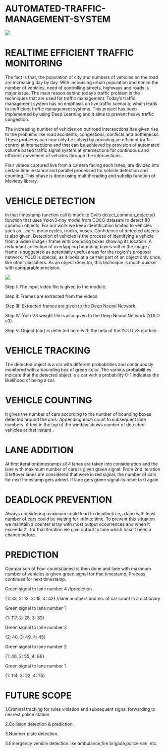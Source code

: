 # AUTOMATED-TRAFFIC-MANAGEMENT-SYSTEM

<img src ='https://images.squarespace-cdn.com/content/v1/53f78d0be4b06aa2bfc2d8da/1450204066544-CURD8Q4Y9J5FNGHCMCBP/ke17ZwdGBToddI8pDm48kD8CuAIZkq9N8hb0i_3XLvYUqsxRUqqbr1mOJYKfIPR7LoDQ9mXPOjoJoqy81S2I8N_N4V1vUb5AoIIIbLZhVYxCRW4BPu10St3TBAUQYVKc89AJUwEjX8DQLiIhOsVfkPWEpIqnx-skx3ZV02U_kD7o301BB-hY3eq-4LA4hOjV/TV_Web_2015_Home_placeholder4a.png?format=1500w'>

# REALTIME EFFICIENT TRAFFIC MONITORING

The fact is that, the population of city and numbers of vehicles on the road are increasing day by day. 
With increasing urban population and hence the number of vehicles, need of controlling streets, highways and roads is major issue.
The main reason behind today’s traffic problem is the techniques that are used for traffic management. 
Today’s traffic management system has no emphasis on live traffic scenario, which leads to inefficient traffic management systems.
This project has been implemented by using Deep Learning and it aims to prevent heavy traffic congestion.

The increasing number of vehicles on our road intersections has given rise to the problems like road accidents, congestions, conflicts and bottlenecks. 
These problems can now only be solved by providing an efficient traffic control at intersections and that can be achieved by provision of automated volume 
based traffic signal system at intersections for continuous and efficient movement of vehicles through the intersections .

Four videos captured live from a camera facing each lanes, are divided into certain time instance and parallel processed for vehicle detection and counting. 
This phase is done using multithreading and subclip function of Moviepy library.

# VEHICLE DETECTION
In that timestamp function call is made to Cvlib detect_common_objects() function that uses Yolov3-tiny model from COCO datasets to detect 80 common objects.
For our work we keep identification limited to vehicles such as - cars, motorcycles, trucks, buses. Confidence of detected objects is also given.
Detection of vehicles is the process of identifying a vehicle from a video image / frame with bounding boxes showing its location.
A redundant collection of overlapping bounding boxes within the image / frame is suggested as potentially useful areas for the region's proposal network.
YOLO is special, as it looks at a certain part of an object only once, like other classifiers. As an object detector, this technique is much quicker with comparable precision.

<img src='https://i.ytimg.com/vi/zIZeGewfKBg/maxresdefault.jpg'>

Step I: The input video file is given to the module. 

Step II: Frames are extracted from the videos. 

Step III: Extracted frames are given to the Deep Neural Network.

Step IV: Yolo V3 weight file is also given to the Deep Neural Network (YOLO v3). 

Step V: Object (car) is detected here with the help of the YOLO v3 module. 

# VEHICLE TRACKING
The detected object is a car with different probabilities and continuously monitored with a bounding box of green color.
The various probabilities indicate that the detected object is a car with a probability 0-1 indicates the likelihood of being a car. 

# VEHICLE COUNTING
It gives the number of cars according to the number of bounding boxes detected around the cars.
Appending each count to subsequent lane numbers.
A text in the top of the window shows number of detected vehicles at that instant .

# LANE ADDITION
At first iteration(timestamp) all 4 lanes are taken into consideration and the lane with maximum number of cars is given green signal. 
From 2nd iteration 3 leftover lanes are considered that were in red signal, the number of cars for next timestamp gets added. 
If lane gets green signal its reset to 0 again.

# DEADLOCK PREVENTION
Always considering maximum could lead to deadlock i.e, a lane with least number of cars could be waiting for infinite time.
To prevent this situation we maintain a counter array with most output occurrences and when it exceeds 2 , 
for that iteration we give output to lane which hasn’t been a chance before.

# PREDICTION
Comparison of Four counts(lanes) is then done and lane with maximum number of vehicles is given green signal for that timestamp. Process continues for next timestamp.

Green signal to lane number 4	      //prediction

{1: 33, 2: 12, 3: 15, 4: 42}	      //lane numbers and no. of car count in a dictionary

Green signal to lane number 1

{1: 117, 2: 28, 3: 32}

Green signal to lane number 3

{2: 40, 3: 49, 4: 45}

Green signal to lane number 2

{1: 46, 2: 55, 4: 86}

Green signal to lane number 1

{1: 114, 3: 22, 4: 75}

# FUTURE SCOPE
1.Criminal tracking for rules violation and subsequent signal forwarding to nearest police station.

2.Collision detection & prediction.

3.Number plate detection.

4.Emergency vehicle detection like ambulance,fire brigade,police van, etc.



